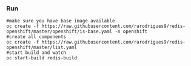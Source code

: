 ### Run 

    #make sure you have base image available
    oc create -f https://raw.githubusercontent.com/rarodrigues9/redis-openshift/master/openshift/is-base.yaml -n openshift
    #create all components
    oc create -f https://raw.githubusercontent.com/rarodrigues9/redis-openshift/master/list.yaml
    #start build and watch 
    oc start-build redis-build
